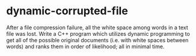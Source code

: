 # dynamic-corrupted-file
After a file compression failure, all the white space among words in a text file was lost. Write a C++ program which utilizes dynamic programming to get all of the possible original documents (i.e. with white spaces between words) and ranks them in order of likelihood; all in minimal time.

